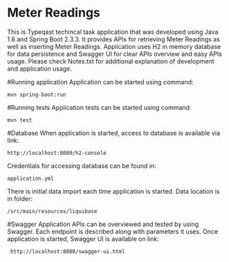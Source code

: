 # Meter Readings
This is Typeqast techincal task application that was developed using Java 1.8 and Spring Boot 2.3.3.
It provides APIs for retrieving Meter Readings as well as inserting Meter Readings.
Application uses H2 in memory database for data persistence and Swagger UI for clear 
APIs overview and easy APIs usage. Please check Notes.txt for additional explanation of
development and application usage.

#Running application
Application can be started using command:

    mvn spring-boot:run

#Running tests
Application tests can be started using command:

    mvn test
    
#Database
When application is started, access to database is available via link:

    http://localhost:8080/h2-console
    
Credentials for accessing database can be found in:

    application.yml
    
There is initial data import each time application is started.
Data location is in folder:

    /src/main/resources/liquibase
  
#Swagger
Application APIs can be overviewed and tested by using Swagger. Each endpoint is described along with parameters
 it uses. Once application is started,
Swagger UI is available on link:
 
     http://localhost:8080/swagger-ui.html
